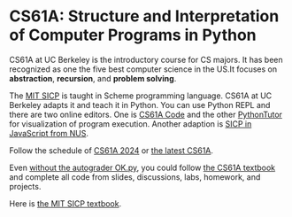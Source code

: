 # CS61A: Structure and Interpretation of Computer Programs in Python

CS61A at UC Berkeley is the introductory course for CS majors. It has been recognized as one the five best computer science in the US.It focuses on **abstraction**, **recursion**, and **problem solving**.

The [MIT SICP](https://ocw.mit.edu/courses/6-001-structure-and-interpretation-of-computer-programs-spring-2005/) is taught in Scheme programming language. CS61A at UC Berkeley adapts it and teach it in Python. You can use Python REPL and there are two online editors. One is [CS61A Code](https://code.cs61a.org/) and the other [PythonTutor](https://pythontutor.com/) for visualization of program execution. Another adaption is [SICP in JavaScript from NUS](https://sourceacademy.org/sicpjs/index).

Follow the schedule of [CS61A 2024](https://insideempire.github.io/CS61A-Website-Archive/) or [the latest CS61A](https://cs61a.org/).

Even [without the autograder OK.py](https://okpy.org/), you could follow [the CS61A textbook](https://www.composingprograms.com/) and complete all code from slides, discussions, labs, homework, and projects.  

Here is [the MIT SICP textbook](https://mitp-content-server.mit.edu/books/content/sectbyfn/books_pres_0/6515/sicp.zip/index.html).


